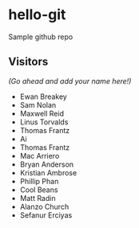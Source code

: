 # hello-git
Sample github repo

## Visitors
*(Go ahead and add your name here!)*
- Ewan Breakey
- Sam Nolan
- Maxwell Reid
- Linus Torvalds
- Thomas Frantz 
- Ai
- Thomas Frantz
- Mac Arriero
- Bryan Anderson 
- Kristian Ambrose 
- Phillip Phan
- Cool Beans
- Matt Radin
- Alanzo Church
- Sefanur Erciyas
